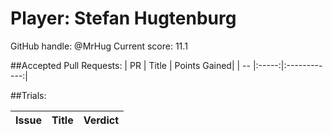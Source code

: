 # Player: Stefan Hugtenburg

GitHub handle: @MrHug
Current score: 11.1

##Accepted Pull Requests:
| PR | Title | Points Gained|
| -- |:-----:|:------------:|


##Trials:

| Issue | Title | Verdict|
| ----- |:-----:|:------:|

